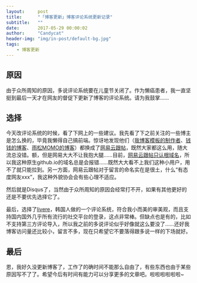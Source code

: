 ```yaml
---
layout:     post
title:      "「博客更新」博客评论系统更新记录"
subtitle:   ""
date:       2017-05-29 00:00:02
author:     "Candycat"
header-img: "img/in-post/default-bg.jpg"
tags:
    - 博客更新
---
```


## 原因

由于众所周知的原因，多说评论系统要在儿童节关闭了。作为懒癌患者，我一直坚挺到最后一天才在网友的督促下更新了博客的评论系统。请为我鼓掌……

## 选择

今天改评论系统的时候，看了下网上的一些建议。我先看了下之前关注的一些博主是怎么换的，毕竟我懒得自己搞前端。惊讶地发现他们（[我博客模板的制作者](https://github.com/Huxpro/huxpro.github.io)、[钱钱的博客](http://qiankanglai.me/)、[雨松MOMO的博客](http://www.xuanyusong.com/)）都换成了[网易云跟帖](https://gentie.163.com/)，既然大家都这么用，随大流总没错。额，但是网易大大不让我抱大腿……目前，[网易云跟帖只认根域名](https://www.zhihu.com/question/58147586)，所以我这种原生github.io的域名总是会报错……既然大大看不上我们这种小用户，用不了就只能拉到。另一方面，网易云跟帖对于留言的命名实在是很土，什么“有态度网友xxx”，我这种外貌协会会有些心理不适应。

然后就是Disqus了，当然由于众所周知的原因会经常打不开，如果有其他更好的还是不要优先选择它了。

最后，选择了[livere](https://livere.com)，韩国人做的一个评论系统，符合我小而美的审美观，而且支持国内国外几乎所有流行的社交平台的登录，这点非常棒。但缺点也是有的，比如不支持第三方评论导入，所以我之前的多说评论似乎好像就这么要没了……还好我博客访问量还比较小，留言不多，现在只希望它不要落得跟多说一样的下场就好。

## 最后

恩，我好久没更新博客了，工作了的确时间不能那么自由了，有些东西也由于某些原因写不了了。希望今后有时间有能力可以分享更多的文章吧。啦啦啦啦啦啦~
